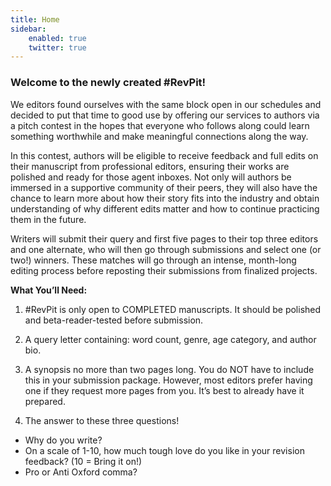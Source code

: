 ```yaml
---
title: Home
sidebar:
    enabled: true
    twitter: true
---
```


### Welcome to the newly created #RevPit!

We editors found ourselves with the same block open in our schedules and decided to put that time to good use by offering our services to authors via a pitch contest in the hopes that everyone who follows along could learn something worthwhile and make meaningful connections along the way.

In this contest, authors will be eligible to receive feedback and full edits on their manuscript from professional editors, ensuring their works are polished and ready for those agent inboxes. Not only will authors be immersed in a supportive community of their peers, they will also have the chance to learn more about how their story fits into the industry and obtain understanding of why different edits matter and how to continue practicing them in the future.

Writers will submit their query and first five pages to their top three editors and one alternate, who will then go through submissions and select one (or two!) winners. These matches will go through an intense, month-long editing process before reposting their submissions from finalized projects.

**What You’ll Need:**

1. \#RevPit is only open to COMPLETED manuscripts. It should be polished and beta-reader-tested before submission.

2. A query letter containing: word count, genre, age category, and author bio.

3. A synopsis no more than two pages long. You do NOT have to include this in your submission package. However, most editors prefer having one if they request more pages from you. It’s best to already have it prepared.

4. The answer to these three questions!
 * Why do you write?
 * On a scale of 1-10, how much tough love do you like in your revision feedback? (10 = Bring it on!)
 * Pro or Anti Oxford comma?
